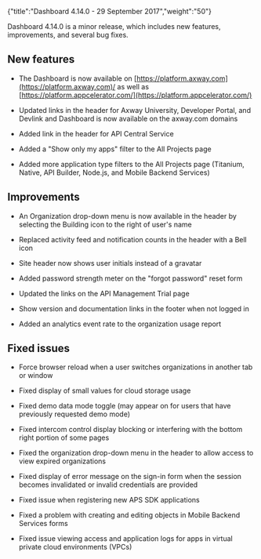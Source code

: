 {"title":"Dashboard 4.14.0 - 29 September 2017","weight":"50"}

Dashboard 4.14.0 is a minor release, which includes new features, improvements, and several bug fixes.

## New features

* The Dashboard is now available on [https://platform.axway.com](https://platform.axway.com)/ as well as [https://platform.appcelerator.com/](https://platform.appcelerator.com/)

* Updated links in the header for Axway University, Developer Portal, and Devlink and Dashboard is now available on the axway.com domains

* Added link in the header for API Central Service

* Added a "Show only my apps" filter to the All Projects page

* Added more application type filters to the All Projects page (Titanium, Native, API Builder, Node.js, and Mobile Backend Services)

## Improvements

* An Organization drop-down menu is now available in the header by selecting the Building icon to the right of user's name

* Replaced activity feed and notification counts in the header with a Bell icon

* Site header now shows user initials instead of a gravatar

* Added password strength meter on the "forgot password" reset form

* Updated the links on the API Management Trial page

* Show version and documentation links in the footer when not logged in

* Added an analytics event rate to the organization usage report

## Fixed issues

* Force browser reload when a user switches organizations in another tab or window

* Fixed display of small values for cloud storage usage

* Fixed demo data mode toggle (may appear on for users that have previously requested demo mode)

* Fixed intercom control display blocking or interfering with the bottom right portion of some pages

* Fixed the organization drop-down menu in the header to allow access to view expired organizations

* Fixed display of error message on the sign-in form when the session becomes invalidated or invalid credentials are provided

* Fixed issue when registering new APS SDK applications

* Fixed a problem with creating and editing objects in Mobile Backend Services forms

* Fixed issue viewing access and application logs for apps in virtual private cloud environments (VPCs)
